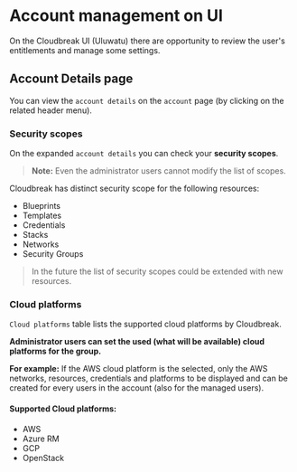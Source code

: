 

# Account management on UI

On the Cloudbreak UI (Uluwatu) there are opportunity to review the user's entitlements and manage some settings.

## Account Details page

You can view the `account details` on the `account` page (by clicking on the related header menu).

### Security scopes

On the expanded `account details` you can check your **security scopes**.
> **Note:** Even the administrator users cannot modify the list of scopes.

Cloudbreak has distinct security scope for the following resources:

 - Blueprints
 - Templates
 - Credentials
 - Stacks
 - Networks
 - Security Groups

> In the future the list of security scopes could be extended with new resources.

### Cloud platforms

`Cloud platforms` table lists the supported cloud platforms by Cloudbreak.

**Administrator users can set the used (what will be available) cloud platforms for the group.**

**For example:** If the AWS cloud platform is the selected, only the AWS networks, resources, credentials and 
platforms to be displayed and can be created for every users in the account (also for the managed users).

#### Supported Cloud platforms:

 - AWS
 - Azure RM
 - GCP
 - OpenStack